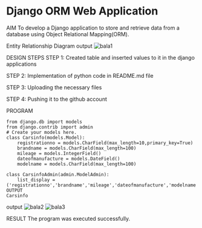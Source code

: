 # Django ORM Web Application

AIM
To develop a Django application to store and retrieve data from a database using Object Relational Mapping(ORM).

Entity Relationship Diagram
output
![bala1](https://user-images.githubusercontent.com/118807740/215250421-e02f1eb1-ab44-45fc-be6f-ee5557c128e9.png)

DESIGN STEPS
STEP 1:
Created table and inserted values to it in the django applications

STEP 2:
Implementation of python code in README.md file

STEP 3:
Uploading the necessary files

STEP 4:
Pushing it to the github account

PROGRAM
```
from django.db import models
from django.contrib import admin
# Create your models here.
class Carsinfo(models.Model):
    registrationno = models.CharField(max_length=10,primary_key=True)
    brandname = models.CharField(max_length=100)
    mileage = models.IntegerField()
    dateofmanufacture = models.DateField()
    modelname = models.CharField(max_length=100)

class CarsinfoAdmin(admin.ModelAdmin):
    list_display = ('registrationno','brandname','mileage','dateofmanufacture','modelname')
OUTPUT
Carsinfo
```
output
![bala2](https://user-images.githubusercontent.com/118807740/215250510-7a76e4f3-7a66-4279-87d0-58e9b83df4a4.png)
![bala3](https://user-images.githubusercontent.com/118807740/215250525-d7051990-b7c9-4a07-822d-209b8d25fc60.png)

RESULT
The program was executed successfully.
